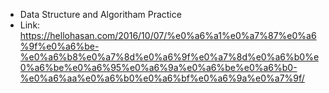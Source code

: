 - Data Structure and Algoritham Practice
- Link: https://hellohasan.com/2016/10/07/%e0%a6%a1%e0%a7%87%e0%a6%9f%e0%a6%be-%e0%a6%b8%e0%a7%8d%e0%a6%9f%e0%a7%8d%e0%a6%b0%e0%a6%be%e0%a6%95%e0%a6%9a%e0%a6%be%e0%a6%b0-%e0%a6%aa%e0%a6%b0%e0%a6%bf%e0%a6%9a%e0%a7%9f/

